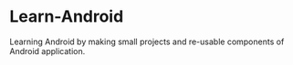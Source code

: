 # Learn-Android
Learning Android by making small projects and re-usable components of Android application.
